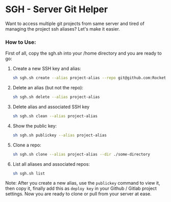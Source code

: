 # SGH - Server Git Helper
Want to access multiple git projects from same server and tired of managing the project ssh aliases? Let's make it easier.

### How to Use:
First of all, copy the sgh.sh into your /home directory and you are ready to go:

1. Create a new SSH key and alias:
   ```bash
   sh sgh.sh create --alias project-alias --repo git@github.com:RocketFry/server-git-helper.git
   ```

2. Delete an alias (but not the repo):
   ```bash
   sh sgh.sh delete --alias project-alias
   ```

3. Delete alias and associated SSH key
   ```bash
   sh sgh.sh clean --alias project-alias
   ```

4. Show the public key:
   ```bash
   sh sgh.sh publickey --alias project-alias
   ```

5. Clone a repo:
   ```bash
   sh sgh.sh clone --alias project-alias --dir ./some-directory
   ```

6. List all aliases and associated repos:
   ```bash
   sh sgh.sh list
   ```

Note: After you create a new alias, use the `publickey` command to view it, then copy it, finally add this as `deploy key` in your Github / Gitlab project settings. Now you are ready to clone or pull from your server at ease.